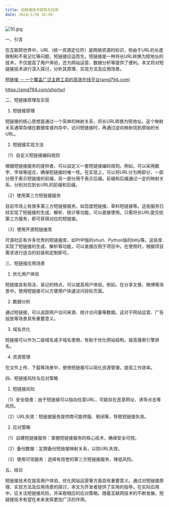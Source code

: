 ```yaml
---
title: 短链接技术探究与应用
date: 2024/1/30 16:50
---
```



![10.jpg](https://p9-juejin.byteimg.com/tos-cn-i-k3u1fbpfcp/8f5d8dcd739a44169b17c23853ee4023~tplv-k3u1fbpfcp-jj-mark:0:0:0:0:q75.image#?w=1024&h=1024&s=74148&e=jpg&b=d2d4d7)

一、引言

在互联网世界中，URL（统一资源定位符）是网络资源的标识，但由于URL的长度限制和不易记忆等问题，短链接应运而生。短链接是一种将长URL转换为短地址的技术，不仅提高了用户体验，还为网站运营、数据分析等提供了便利。本文将对短链接技术进行深入探讨，分析其原理、实现方法及应用场景。

[短链接 -- 一个覆盖广泛主题工具的高效在线平台(amd794.com)](https://amd794.com/shorturl)

https://amd794.com/shorturl

二、短链接原理及实现

1. 短链接原理

短链接的核心思想是通过一个简单的映射关系，将长URL转换为短地址。这个映射关系通常存储在数据库或内存中，访问短链接时，再通过逆向映射找到原始的长URL。

2. 短链接实现方法

（1）自定义短链接编码规则

根据短链接服务的提供者，可以自定义一套短链接编码规则。例如，可以采用数字、字母等组合，确保短链接的唯一性。在实现上，可以将URL分为两部分，一部分用于表示短链接的前缀，另一部分用于表示后缀。前缀和后缀通过一定的映射关系，分别对应到长URL的前缀和后缀。

（2）使用第三方短链接服务

目前市场上有很多第三方短链接服务，如百度短链接、草料短链接等。这些服务已经实现了短链接的生成、解析、统计等功能，可以直接使用。只需将长URL提交给第三方服务，即可获得对应的短链接。

（3）使用开源短链接库

开源社区有许多优秀的短链接库，如PHP版的shurl、Python版的bitly等。这些库实现了短链接的生成、解析等功能，可以直接应用于项目中。在使用时，根据项目需求进行适当的封装和定制即可。

三、短链接应用场景

1. 优化用户体验

短链接具有简洁、易记的特点，可以提高用户体验。例如，在分享文章、微博等场景中，使用短链接可以方便用户快速访问目标页面。

2. 数据分析

通过短链接，可以追踪用户访问来源、统计访问量等数据。这对于网站运营、广告投放等场景具有重要意义。

3. 域名优化

短链接可以作为二级域名或子域名使用，有助于优化网站结构，提高搜索引擎排名。

4. 资源管理

在文件上传、下载等场景中，使用短链接可以简化资源管理，提高工作效率。

四、短链接风险与应对策略

1. 短链接风险

（1）安全隐患：由于短链接可以指向任意URL，可能存在恶意网址、诱导点击等风险。

（2）URL失效：短链接服务提供商可能停服、倒闭等，导致短链接失效。

2. 应对策略

（1）自建短链接服务：掌握短链接服务的核心技术，确保安全可控。

（2）备份数据：定期备份短链接映射关系，以防URL失效。

（3）使用可信服务：选择有信誉的第三方短链接服务，降低风险。

五、结论

短链接技术在提高用户体验、优化网站运营等方面具有重要意义。通过对短链接原理、实现方法及应用场景的探讨，本文为开发者提供了实用的指导。在实际应用中，应关注短链接风险，并采取相应的应对策略。随着互联网技术的不断发展，短链接技术有望在未来发挥更加广泛的作用。
